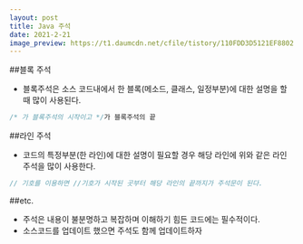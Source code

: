 ```yaml
---
layout: post
title: Java 주석
date: 2021-2-21
image_preview: https://t1.daumcdn.net/cfile/tistory/110FDD3D5121EF8802
---
```


##블록 주석 
- 블록주석은 소스 코드내에서 한 블록(메소드, 클래스, 일정부분)에 대한 설명을 할 때 많이 사용된다.
```java
/* 가 블록주석의 시작이고 */가 블록주석의 끝
```
##라인 주석 
- 코드의 특정부분(한 라인)에 대한 설명이 필요할 경우 해당 라인에 위와 같은 라인 주석을 많이 사용한다.   
 ```java
 // 기호를 이용하면 //기호가 시작된 곳부터 해당 라인의 끝까지가 주석문이 된다. 
 ```
##etc.
 - 주석은 내용이 불분명하고 복잡하며 이해하기 힘든 코드에는 필수적이다.   
 - 소스코드를 업데이트 했으면 주석도 함께 업데이트하자
 